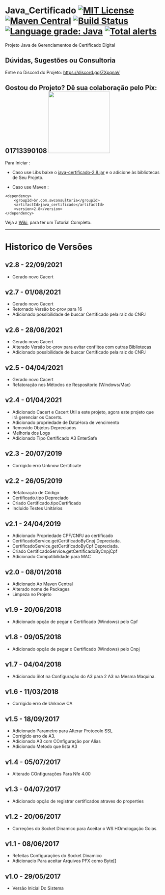 # Java_Certificado [![MIT License](https://img.shields.io/github/license/Samuel-Oliveira/Java_Certificado.svg)](https://github.com/Samuel-Oliveira/Java_Certificado/blob/master/LICENSE) [![Maven Central](https://img.shields.io/maven-central/v/br.com.swconsultoria/java_certificado.svg?label=Maven%20Central)](https://search.maven.org/artifact/br.com.swconsultoria/java_certificado/2.8/jar) [![Build Status](https://travis-ci.org/Samuel-Oliveira/Java_Certificado.svg?branch=master)](https://travis-ci.org/Samuel-Oliveira/Java_Certificado) [![Language grade: Java](https://img.shields.io/lgtm/grade/java/g/Samuel-Oliveira/Java_Certificado.svg?logo=lgtm&logoWidth=18)](https://lgtm.com/projects/g/Samuel-Oliveira/Java_Certificado/context:java) [![Total alerts](https://img.shields.io/lgtm/alerts/g/Samuel-Oliveira/Java_Certificado.svg?logo=lgtm&logoWidth=18)](https://lgtm.com/projects/g/Samuel-Oliveira/Java_Certificado/alerts/)

Projeto Java de Gerenciamentos de Certificado Digital

## Dúvidas, Sugestões ou Consultoria
Entre no Discord do Projeto: https://discord.gg/ZXpqnaV

## Gostou do Projeto? Dê sua colaboração pelo Pix: 01713390108 <img src="https://swconsultoria.com.br/pix.png" width="200">

Para Iniciar : 
- Caso use Libs baixe o [java-certificado-2.8.jar](https://github.com/Samuel-Oliveira/Java_Certificado/raw/master/java_certificado-2.8.jar) e o adicione às bibliotecas de Seu Projeto.

- Caso use Maven :
```
<dependency>
    <groupId>br.com.swconsultoria</groupId>
    <artifactId>java_certificado</artifactId>
    <version>2.8</version>
</dependency>
```

Veja a [Wiki](https://Samuel-Oliveira.github.io/Java_Certificado/), para ter um Tutorial Completo.

________________________________________________________________________________________________
# Historico de Versões

## v2.8 - 22/09/2021
- Gerado novo Cacert

## v2.7 - 01/08/2021
- Gerado novo Cacert
- Retornado Versão bc-prov para 16
- Adicionado possibilidade de buscar Certificado pela raiz do CNPJ

## v2.6 - 28/06/2021
- Gerado novo Cacert
- Alterado Versão bc-prov para evitar conflitos com outras Bibliotecas
- Adicionado possibilidade de buscar Certificado pela raiz do CNPJ

## v2.5 - 04/04/2021
- Gerado novo Cacert
- Refatoração nos Métodos de Respositorio (Windows/Mac)

## v2.4 - 01/04/2021
- Adicionado Cacert e Cacert Util a este projeto, agora este projeto que irá gerenciar os Cacerts.
- Adicionado propriedade de DataHora de vencimento
- Removido Objetos Depreciados
- Melhoria dos Logs
- Adicionado Tipo Certificado A3 EnterSafe

## v2.3 - 20/07/2019
- Corrigido erro Unknow Certificate

## v2.2 - 26/05/2019
- Refatoração de Código
- Certificado.tipo Depreciado
- Criado Certificado.tipoCertificado
- Incluido Testes Unitários

## v2.1 - 24/04/2019
- Adicionado Propriedade CPF/CNPJ ao certificado
- CertificadoService.getCertificadoByCnpj Depreciada.
- CertificadoService.getCertificadoByCpf Depreciada.
- Criado CertificadoService.getCertificadoByCnpjCpf
- Adicionado Compatibilidade para MAC

## v2.0 - 08/01/2018
- Adicionado Ao Maven Central
- Alterado nome de Packages
- Limpeza no Projeto

## v1.9 - 20/06/2018
- Adicionado opção de pegar o Certificado (Windows) pelo Cpf

## v1.8 - 09/05/2018
- Adicionado opção de pegar o Certificado (Windows) pelo Cnpj

## v1.7 - 04/04/2018
- Adicionado Slot na Configuração do A3 para 2 A3 na Mesma Maquina. 

## v1.6 - 11/03/2018
- Corrigido erro de Unknow CA

## v1.5 - 18/09/2017
- Adicionado Parametro para Alterar Protocolo SSL
- Corrigido erro de A3.
- Adicionado A3 com COnfiguração por Alias
- Adicionado Metodo que lista A3

## v1.4 - 05/07/2017
- Alterado COnfigurações Para Nfe 4.00

## v1.3 - 04/07/2017
- Adicionado opção de registrar certificados atraves do properties

## v1.2 - 20/06/2017
- Correções do Socket Dinamico para Aceitar o WS HOmologação Goias.

## v1.1 - 08/06/2017
- Refeitas Configurações do Socket Dinamico
- Adicionacio Para aceitar Arquivos PFX como Byte[]

## v1.0 - 29/05/2017
- Versão Inicial Do Sistema